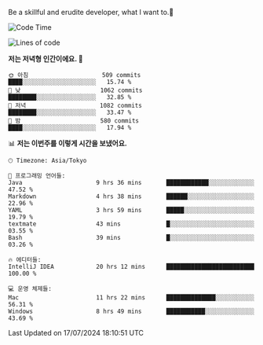 Be a skillful and erudite developer, what I want to.👶

<!--START_SECTION:waka-->
![Code Time](http://img.shields.io/badge/Code%20Time-1%2C068%20hrs%2013%20mins-blue)

![Lines of code](https://img.shields.io/badge/%EC%A0%80%EB%8A%94%20%EC%97%AC%ED%83%9C%EA%B9%8C%EC%A7%80%20-2.7%20million%20%EC%A4%84%EC%9D%98%20%EC%BD%94%EB%93%9C%EB%A5%BC%20%EC%9E%91%EC%84%B1%ED%96%88%EC%96%B4%EC%9A%94.-blue)

**저는 저녁형 인간이에요. 🦉** 

```text
🌞 아침                     509 commits         ████░░░░░░░░░░░░░░░░░░░░░   15.74 % 
🌆 낮　                     1062 commits        ████████░░░░░░░░░░░░░░░░░   32.85 % 
🌃 저녁                     1082 commits        ████████░░░░░░░░░░░░░░░░░   33.47 % 
🌙 밤　                     580 commits         ████░░░░░░░░░░░░░░░░░░░░░   17.94 % 
```


📊 **저는 이번주를 이렇게 시간을 보냈어요.** 

```text
🕑︎ Timezone: Asia/Tokyo

💬 프로그래밍 언어들: 
Java                     9 hrs 36 mins       ████████████░░░░░░░░░░░░░   47.52 % 
Markdown                 4 hrs 38 mins       ██████░░░░░░░░░░░░░░░░░░░   22.96 % 
YAML                     3 hrs 59 mins       █████░░░░░░░░░░░░░░░░░░░░   19.79 % 
textmate                 43 mins             █░░░░░░░░░░░░░░░░░░░░░░░░   03.55 % 
Bash                     39 mins             █░░░░░░░░░░░░░░░░░░░░░░░░   03.26 % 

🔥 에디터들: 
IntelliJ IDEA            20 hrs 12 mins      █████████████████████████   100.00 % 

💻 운영 체제들: 
Mac                      11 hrs 22 mins      ██████████████░░░░░░░░░░░   56.31 % 
Windows                  8 hrs 49 mins       ███████████░░░░░░░░░░░░░░   43.69 % 
```


 Last Updated on 17/07/2024 18:10:51 UTC
<!--END_SECTION:waka-->
